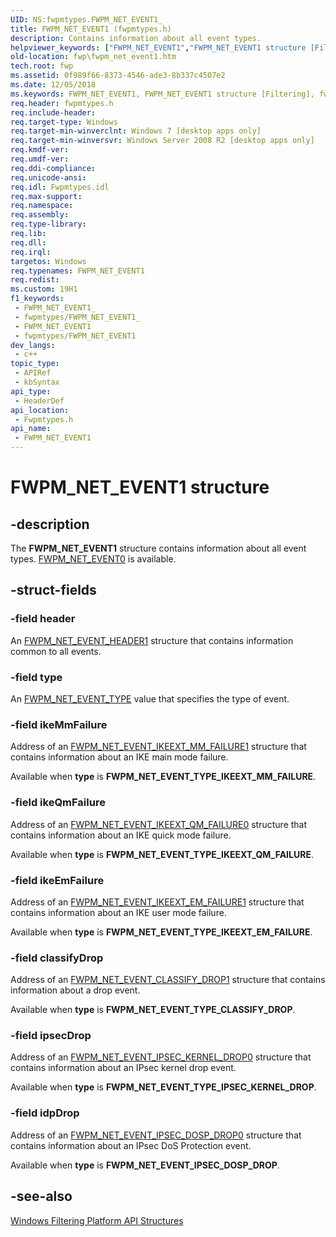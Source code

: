 ```yaml
---
UID: NS:fwpmtypes.FWPM_NET_EVENT1_
title: FWPM_NET_EVENT1 (fwpmtypes.h)
description: Contains information about all event types.
helpviewer_keywords: ["FWPM_NET_EVENT1","FWPM_NET_EVENT1 structure [Filtering]","fwp.fwpm_net_event1","fwpmtypes/FWPM_NET_EVENT1"]
old-location: fwp\fwpm_net_event1.htm
tech.root: fwp
ms.assetid: 0f989f66-8373-4546-ade3-8b337c4507e2
ms.date: 12/05/2018
ms.keywords: FWPM_NET_EVENT1, FWPM_NET_EVENT1 structure [Filtering], fwp.fwpm_net_event1, fwpmtypes/FWPM_NET_EVENT1
req.header: fwpmtypes.h
req.include-header: 
req.target-type: Windows
req.target-min-winverclnt: Windows 7 [desktop apps only]
req.target-min-winversvr: Windows Server 2008 R2 [desktop apps only]
req.kmdf-ver: 
req.umdf-ver: 
req.ddi-compliance: 
req.unicode-ansi: 
req.idl: Fwpmtypes.idl
req.max-support: 
req.namespace: 
req.assembly: 
req.type-library: 
req.lib: 
req.dll: 
req.irql: 
targetos: Windows
req.typenames: FWPM_NET_EVENT1
req.redist: 
ms.custom: 19H1
f1_keywords:
 - FWPM_NET_EVENT1_
 - fwpmtypes/FWPM_NET_EVENT1_
 - FWPM_NET_EVENT1
 - fwpmtypes/FWPM_NET_EVENT1
dev_langs:
 - c++
topic_type:
 - APIRef
 - kbSyntax
api_type:
 - HeaderDef
api_location:
 - Fwpmtypes.h
api_name:
 - FWPM_NET_EVENT1
---
```


# FWPM_NET_EVENT1 structure


## -description

The **FWPM_NET_EVENT1** structure contains information about all event types.
[FWPM_NET_EVENT0](ns-fwpmtypes-fwpm_net_event0.md) is available.

## -struct-fields

### -field header

An [FWPM_NET_EVENT_HEADER1](ns-fwpmtypes-fwpm_net_event_header1.md) structure that contains information common to all events.

### -field type

An [FWPM_NET_EVENT_TYPE](ne-fwpmtypes-fwpm_net_event_type.md) value that specifies the type of event.

### -field ikeMmFailure

Address of an [FWPM_NET_EVENT_IKEEXT_MM_FAILURE1](ns-fwpmtypes-fwpm_net_event_ikeext_mm_failure1.md) structure that contains information about  an IKE main mode failure.

Available when **type** is **FWPM_NET_EVENT_TYPE_IKEEXT_MM_FAILURE**.

### -field ikeQmFailure

Address of an [FWPM_NET_EVENT_IKEEXT_QM_FAILURE0](ns-fwpmtypes-fwpm_net_event_ikeext_qm_failure0.md) structure that contains information about  an IKE quick mode failure.

Available when **type** is **FWPM_NET_EVENT_TYPE_IKEEXT_QM_FAILURE**.

### -field ikeEmFailure

Address of an [FWPM_NET_EVENT_IKEEXT_EM_FAILURE1](ns-fwpmtypes-fwpm_net_event_ikeext_em_failure1.md) structure that contains information about  an IKE user mode failure.

Available when **type** is **FWPM_NET_EVENT_TYPE_IKEEXT_EM_FAILURE**.

### -field classifyDrop

Address of an [FWPM_NET_EVENT_CLASSIFY_DROP1](ns-fwpmtypes-fwpm_net_event_classify_drop1.md) structure that contains information about  a drop event.

Available when **type** is **FWPM_NET_EVENT_TYPE_CLASSIFY_DROP**.

### -field ipsecDrop

Address of an [FWPM_NET_EVENT_IPSEC_KERNEL_DROP0](ns-fwpmtypes-fwpm_net_event_ipsec_kernel_drop0.md) structure that contains information about an IPsec kernel drop event.

Available when **type** is **FWPM_NET_EVENT_TYPE_IPSEC_KERNEL_DROP**.

### -field idpDrop

Address of an [FWPM_NET_EVENT_IPSEC_DOSP_DROP0](ns-fwpmtypes-fwpm_net_event_ipsec_dosp_drop0.md) structure that contains information about an IPsec DoS Protection event.

Available when **type** is **FWPM_NET_EVENT_IPSEC_DOSP_DROP**.

## -see-also

[Windows Filtering Platform  API Structures](/windows/desktop/FWP/fwp-structs)
